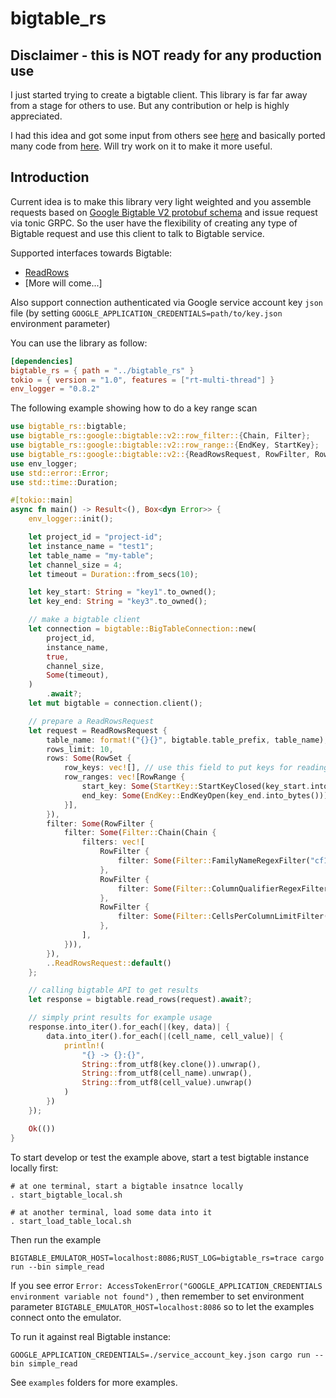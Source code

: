 # bigtable_rs

## Disclaimer - this is NOT ready for any production use

I just started trying to create a bigtable client. This library is far far away from a stage for others to use. But any
contribution or help is highly appreciated.

I had this idea and got some input from others see [here](https://github.com/durch/rust-bigtable/issues/4)
and basically ported many code from [here](
https://github.com/solana-labs/solana/tree/master/storage-bigtable). Will try work on it to make it more useful.

## Introduction 
Current idea is to make this library very light weighted and you assemble
requests based on [Google Bigtable V2 protobuf schema](https://github.com/googleapis/googleapis/blob/master/google/bigtable/v2/bigtable.proto) and issue request via 
tonic GRPC. So the user have the flexibility of creating any type of Bigtable
request and use this client to talk to Bigtable service.

Supported interfaces towards Bigtable:
* [ReadRows](https://github.com/googleapis/googleapis/blob/master/google/bigtable/v2/bigtable.proto#L55)
* [More will come...]

Also support connection authenticated via Google service account key `json` file 
(by setting `GOOGLE_APPLICATION_CREDENTIALS=path/to/key.json` environment parameter)

You can use the library as follow:
```toml
[dependencies]
bigtable_rs = { path = "../bigtable_rs" }
tokio = { version = "1.0", features = ["rt-multi-thread"] }
env_logger = "0.8.2"
```

The following example showing how to do a key range scan
```rust
use bigtable_rs::bigtable;
use bigtable_rs::google::bigtable::v2::row_filter::{Chain, Filter};
use bigtable_rs::google::bigtable::v2::row_range::{EndKey, StartKey};
use bigtable_rs::google::bigtable::v2::{ReadRowsRequest, RowFilter, RowRange, RowSet};
use env_logger;
use std::error::Error;
use std::time::Duration;

#[tokio::main]
async fn main() -> Result<(), Box<dyn Error>> {
    env_logger::init();

    let project_id = "project-id";
    let instance_name = "test1";
    let table_name = "my-table";
    let channel_size = 4;
    let timeout = Duration::from_secs(10);

    let key_start: String = "key1".to_owned();
    let key_end: String = "key3".to_owned();

    // make a bigtable client
    let connection = bigtable::BigTableConnection::new(
        project_id,
        instance_name,
        true,
        channel_size,
        Some(timeout),
    )
        .await?;
    let mut bigtable = connection.client();

    // prepare a ReadRowsRequest
    let request = ReadRowsRequest {
        table_name: format!("{}{}", bigtable.table_prefix, table_name),
        rows_limit: 10,
        rows: Some(RowSet {
            row_keys: vec![], // use this field to put keys for reading specific rows
            row_ranges: vec![RowRange {
                start_key: Some(StartKey::StartKeyClosed(key_start.into_bytes())),
                end_key: Some(EndKey::EndKeyOpen(key_end.into_bytes())),
            }],
        }),
        filter: Some(RowFilter {
            filter: Some(Filter::Chain(Chain {
                filters: vec![
                    RowFilter {
                        filter: Some(Filter::FamilyNameRegexFilter("cf1".to_owned())),
                    },
                    RowFilter {
                        filter: Some(Filter::ColumnQualifierRegexFilter("c1".as_bytes().to_vec())),
                    },
                    RowFilter {
                        filter: Some(Filter::CellsPerColumnLimitFilter(1)),
                    },
                ],
            })),
        }),
        ..ReadRowsRequest::default()
    };

    // calling bigtable API to get results
    let response = bigtable.read_rows(request).await?;

    // simply print results for example usage
    response.into_iter().for_each(|(key, data)| {
        data.into_iter().for_each(|(cell_name, cell_value)| {
            println!(
                "{} -> {}:{}",
                String::from_utf8(key.clone()).unwrap(),
                String::from_utf8(cell_name).unwrap(),
                String::from_utf8(cell_value).unwrap()
            )
        })
    });

    Ok(())
}
```

To start develop or test the example above, start a test bigtable instance locally first:

```
# at one terminal, start a bigtable insatnce locally
. start_bigtable_local.sh

# at another terminal, load some data into it
. start_load_table_local.sh
```

Then run the example

```
BIGTABLE_EMULATOR_HOST=localhost:8086;RUST_LOG=bigtable_rs=trace cargo run --bin simple_read
```

If you see error `Error: AccessTokenError("GOOGLE_APPLICATION_CREDENTIALS environment variable not found")`
, then remember to set environment parameter `BIGTABLE_EMULATOR_HOST=localhost:8086`
so to let the examples connect onto the emulator.

To run it against real Bigtable instance:

```
GOOGLE_APPLICATION_CREDENTIALS=./service_account_key.json cargo run --bin simple_read
```

See `examples` folders for more examples.